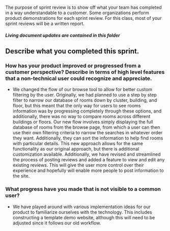 The purpose of sprint review is to show off what your team has completed in a way understandable to a customer. Some organizations perform product demonstrations for each sprint review. For this class, most of your sprint reviews will be a written report.

##### Living document updates are contained in this folder

## Describe what you completed this sprint.

### How has your product improved or progressed from a customer perspective? Describe in terms of high level features that a non-technical user could recognize and appreciate.
- We changed the flow of our browse tool to allow for better custom filtering by the user. Originally, we had planned to use a step by step filter to narrow our database of rooms down by cluster, building, and floor, but this meant that the only way for users to see rooms information was by progressing completely through these options, and additionally, there was no way to compare rooms across different buildings or floors. Our new flow involves simply displaying the full database of rooms from the browse page, from which a user can then use their own filtering criteria to narrow the searches in whatever order they want. Additionally, they can sort the information to help find rooms with particular details. This new approach allows for the same functionality as our original approach, but there is additional customization available. Additionally, we have revised and streamlined the process of posting reviews and added a feature to view and edit any existing reviews. This will give the user more control over their experience and hopefully will enable more people to post information to the site.

### What progress have you made that is not visible to a common user?
- We have played around with various implementation ideas for our product to familiarize ourselves with the technology. This includes constructing a template demo website, although this will need to be adjusted since it follows our old workflow.


